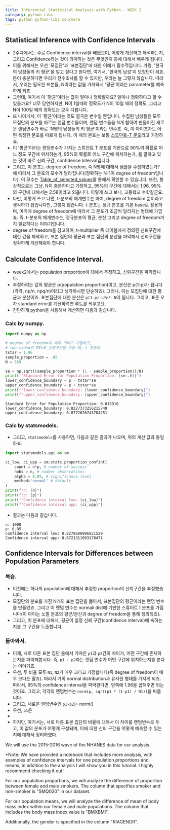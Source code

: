 ```yaml
---
title: Inferential Statistical Analysis with Python - WEEK 2
category: python-libs
tags: python python-libs coursera
---
```


## Statistical Inference with Confidence Intervals

- 2주차에서는 주로 Confidence interval을 배웠으며, 어떻게 계산하고 해석하는지, 그리고 Confidence라는 것이 의미하는 것은 무엇인지 등에 대해서 배우게 됩니다. 
- 이를 위해서는 우선 '모집단'과 '표본집단'에 대한 이해가 필수적입니다. 가령, '한국의 남성들의 키 평균'을 알고 싶다고 한다면, 여기서, '한국의 남성'이 모집단이 되죠. 돈이 충분하다면 우리가 전수조사를 할 수 있지만, 우리는 늘 그렇지 않습니다. 따라서, 우리는 필요한 표본들, N이라는 값을 가져와서 '평균'이라는 parameter를 예측하게 되죠. 
- 그런데, 여기서 이 '평균'이라는 값이 얼마나 정확할까요? 얼마나 정확하다고 할 수 있을까요? 너무 당연하지만, N이 1일때의 정확도가 N이 10일 때의 정확도, 그리고 N이 100일 때의 정확도는 모두 다릅니다. 
- 또 나아가서, 이 '평균'이라는 것도 결국은 변수일 뿐입니다. 수집된 남성들은 모두 모집단의 분포를 따르는 랜덤 변수들이며, 랜덤 변수들을 N개 합하여 만들어진 새로운 랜덤변수가 바로 'N명의 남성들의 키 평균'이라는 변수죠. 즉, 이 아이조차도 어떤 특정한 분포를 따르게 됩니다. 이 때의 분포는 보통 [스튜던트-T 분포](https://ko.wikipedia.org/wiki/%EC%8A%A4%ED%8A%9C%EB%8D%98%ED%8A%B8_t_%EB%B6%84%ED%8F%AC)라고 가정하죠. 
- 이 '평균'이라는 랜덤변수가 가지는 스튜던트 T 분포를 기반으로 90%의 확률로 어느 정도 구간에 위치하는가, 95%의 확률로 어느 구간에 위치하는가, 를 말하고 있는 것이 바로 신뢰 구간, confidence Interval입니다. 
- 그리고, 이 분포는 degree of freedom, 즉 N명에 대해서 샘플을 수집하였는가? 에 따라서 그 분포의 모수가 달라집니다(정확히는 N-1이 degree of freedom입니다). 이 모수는 [Table_of_selected_values](https://en.wikipedia.org/wiki/Student%27s_t-distribution#Table_of_selected_values)를 통해서 확인할 수 있습니다. 또한, 통상적으로는 그냥, N이 충분하다고 가정하고, 95%의 구간에 대해서는 1.96, 99%의 구간에 대해서는 2.58이라고 외웁니다. 이렇게 쓰고 보니, 고등학교 수학같군요.
- 다만, 이렇게 쓰고 나면, t-분포의 매개변수는 마치, degree of freedom 뿐이라고 생각하기 쉽습니다만, 그렇지 않습니다. t-분포는 정규 분포를 기본 base로 활용하며, 여기에 degree of freedom에 따라서 그 분포가 조금씩 달라지는 형태에 가깝죠. 즉, t-분포의 매개변수는, 정규분포의 평균, 분산 그리고 degree of freedom까지 필요하다는 이야기입니다. 
- degree of freedom을 참고하여, t-multiplier 즉 테이블에서 정의된 신뢰구간에 대한 값을 파악하고, 표본 집단의 평균과 표본 집단의 분산을 파악해서 신뢰구간을 정확하게 계산해줘야 합니다.

## Calculate Confidence Interval. 

- week2에서는 population proportion에 대해서 추정하고, 신뢰구간을 파악합니다. 
- 추정하려는 값의 평균은 p(population proportion)이고, 분산은 p(1-p)가 됩니다(각각, np/n, npq/n)이라고 생각하시면 단순하죠). 그러나, 이는 모집단에 대한 평균과 분산이죠. 표본집단에 대한 분산은 `p(1-p) 나누기 N`이 됩니다. 그리고, 표준 오차 standard error를 계산하려면 루트를 씌우고요.
- 간단하게 python을 사용해서 계산하면 다음과 같습니다.

### Calc by numpy. 

```python
import numpy as np

# degree of freedom이 매우 크다고 가정하고, 
# two-sided로 95%의 신뢰구간을 가질 때, t 분포의 
tstar = 1.96 
sample_proportion = .85
N = 659

se = np.sqrt((sample_proportion * (1 - sample_proportion))/N)
print(f"Standard Error for Population Proportion: {se:.6f}")
lower_confidence_boundary = p - tstar*se
upper_confidence_boundary = p + tstar*se
print(f"lower_confidence_boundary: {lower_confidence_boundary}")
print(f"upper_confidence_boundary: {upper_confidence_boundary}")
```

```
Standard Error for Population Proportion: 0.013910
lower_confidence_boundary: 0.8227373256215749
upper_confidence_boundary: 0.8772626743784251
```

### Calc by statsmodels.

- 그리고, `statsmodels`를 사용하면, 다음과 같은 결과가 나오며, 위의 계산 값과 동일하죠.

```python
import statsmodels.api as sm

ci_low, ci_upp = sm.stats.proportion_confint(
    count = n*p, # number of success
    nobs = n, # number observations
    alpha = 0.05, # significance level
    method='normal' # default
)
print(f"n: {n}")
print(f"p: {p}")
print(f"Confidence interval low: {ci_low}")
print(f"Confidence interval upp: {ci_upp}")
```

- 결과는 다음과 같습니다. 

```
n: 1000
p: 0.85
Confidence interval low: 0.8278688906821529
Confidence interval upp: 0.8721311093178471
```

## Confidence Intervals for Differences between Population Parameters

### 복습. 

- 이전에는 하나의 population에 대해서 추정한 proportion의 신뢰구간을 추정했습니다. 
- 모집단의 분포를 가진 N개의 표본 집단을 뽑아서, 표본집단의 평균이라는 랜덤 변수를 만들었죠. 그리고 이 랜덤 변수는 normali dist에 기반한 스튜어트 t 분포를 가집니다(이 아이는 노멀 분포의 평균/분산과 degree of freedom을 통해 정의되죠). 
- 그리고, 이 분포에 대해서, 평균이 일정 신뢰 구간(confidence interval)에 속하는지를 그 구간을 도출합니다. 

### 돌아와서.

- 이제, 서로 다른 표본 집단 둘에서 가져온 `p1`과 `p2`간의 차이가, 어떤 구간에 존재하는지를 파악해봅시다. 즉, `p1 - p2`라는 랜덤 변수가 어떤 구간에 위치하는지를 본다는 이야기죠. 
- 우선, 두 비율 모두 `N1`, `N2`가 매우 크다고 가정합니다(즉 degree of freedom이 매우 크다는 말죠). 따라서 거의 normal distribution과 유사한 형태를 가지게 되죠. 따라서, 95%의 confidence interval을 파악한다면, 양쪽에 1.96을 곱해주면 되는 것이죠. 그리고, 각각의 랜덤변수는  `norm(p, sqrt(p1 * (1-p1) / N1))`을 따릅니다. 
- 그리고, 새로운 랜덤변수인 `p1-p2`는 norm()
- 우선, `p1`은 
- 
- 하지만, 여기서는, 서로 다른 표본 집단의 비율에 대해서 이 차이를 랜덤변수로 두고, 이 값의 분포가 어떻게 구성되며, 이에 대한 신뢰 구간을 어떻게 예측할 수 있는지에 대해서 정리하였다.

We will use the 2015-2016 wave of the NHANES data for our analysis.

*Note: We have provided a notebook that includes more analysis, with examples of confidence intervals for one population proportions and means, in addition to the analysis I will show you in this tutorial.  I highly recommend checking it out!

For our population proportions, we will analyze the difference of proportion between female and male smokers.  The column that specifies smoker and non-smoker is "SMQ020" in our dataset.

For our population means, we will analyze the difference of mean of body mass index within our female and male populations.  The column that includes the body mass index value is "BMXBMI".

Additionally, the gender is specified in the column "RIAGENDR".